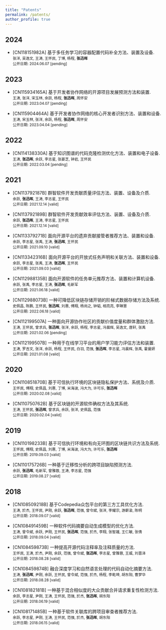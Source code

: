 ```yaml
---
title: "Patents"
permalink: /patents/
author_profile: true
---
```


## 2024
* [CN118151982A] 基于多任务学习的容器配置代码补全方法、装置及设备. <br />
	<small>张洋, 吴逸文, 王涛, 王怀民, 丁博, 杨程, <strong>张迅晖</strong> <br />
	公开日期: 2024.06.07 [pending]</small>

## 2023
* [CN115934165A] 基于开发者协作网络的开源项目发展预测方法和装置. <br />
	<small>王涛, 张洋, 宋玉林, 余跃, 杨程, <strong>张迅晖</strong>, 周怀安 <br />
	公开日期: 2023.04.07 [pending]</small>

* [CN115904464A] 基于开发者协作网络的核心开发者识别方法、装置和设备. <br />
	<small>王涛, 宋玉林, 张洋, 余跃, 杨程, <strong>张迅晖</strong>, 周怀安 <br />
	公开日期: 2023.04.04 [pending]</small>

## 2022

* [CN114138330A] 基于知识图谱的代码克隆检测优化方法、装置和电子设备. <br />
	<small>王涛, <strong>张迅晖</strong>, 余跃, 李志星, 张晏芝, 钟岩, 王怀民 <br />
	公开日期: 2022.03.04 [pending]</small>

## 2021
* [CN113792187B] 群智软件开发贡献质量评估方法、装置、设备及介质. <br />
	<small>余跃, <strong>张迅晖</strong>, 王涛, 李志星, 王怀民 <br />
	公开日期: 2021.12.14 [valid]</small>

* [CN113792189B] 群智软件开发贡献效率评估方法、装置、设备及介质. <br />
	<small>余跃, <strong>张迅晖</strong>, 王涛, 李志星, 王怀民 <br />
	公开日期: 2021.12.14 [valid]</small>

* [CN113379271B] 面向开源平台的遗弃贡献接管者推荐方法、装置和设备. <br />
	<small>余跃, 李志星, 张禹, 王涛, <strong>张迅晖</strong>, 王怀民 <br />
	公开日期: 2021.09.10 [valid]</small>

* [CN113342316B] 面向开源平台的开放式任务声明和关联方法、装置和设备. <br />
	<small>余跃, 李志星, 张禹, 王涛, <strong>张迅晖</strong>, 王怀民 <br />
	公开日期: 2021.09.03 [valid]</small>

* [CN112988135B] 面向开源软件的任务单元推荐方法、装置和计算机设备. <br />
	<small>余跃, 张禹, 李志星, 王涛, <strong>张迅晖</strong>, 毛新军 <br />
	公开日期: 2021.06.18 [valid]</small>

* [CN112988073B] 一种可降低区块链存储开销的阶梯式数据存储方法及系统. <br />
	<small>史佩昌, 陈鹏, 王怀民, <strong>张迅晖</strong>, 刘惠, 傅翔, 杨尚之, 钟韬, 相亮亮, 李琳慧 <br />
	公开日期: 2022.06.18 [valid]</small>

* [CN112199507A] 一种面向开源协作社区的贡献价值度量和群体激励方法. <br />
	<small>王涛, 王怀民, 曾求兵, <strong>张迅晖</strong>, 张洋, 余跃, 杨程, 李志星, 冯晨辉, 吴逸文, 唐轩, 张禹 <br />
	公开日期: 2021.02.06 [pending]</small>

* [CN112199507B] 一种用于在线学习平台的用户学习能力评估方法和装置. <br />
	<small>王涛, 罗吉文, 张洋, 余跃, 杨程, 王怀民, 白羽, 范强, <strong>张迅晖</strong>, 李志星, 冯晨辉, 张禹, 霍曼妍 <br />
	公开日期: 2021.01.08 [valid]</small>

## 2020
* [CN110851870B] 基于可信执行环境的区块链隐私保护方法、系统及介质. <br />
	<small>王怀民, 傅翔, 史佩昌, 刘惠, 丁博, 米海波, 冯大为, 许可乐, <strong>张迅晖</strong> <br />
	公开日期: 2020.02.08 [valid]</small>

* [CN110750762B] 基于区块链的开源软件确权方法及其系统. <br />
	<small>王涛, 王怀民, <strong>张迅晖</strong>, 曾求兵, 余跃, 张洋, 史佩昌, 范强 <br />
	公开日期: 2020.02.04 [valid]</small>

## 2019
* [CN110198233B] 基于可信执行环境和有向无环图的区块链共识方法及系统. <br />
	<small>王怀民, 傅翔, 史佩昌, 刘惠, 丁博, 米海波, 冯大为, 许可乐, <strong>张迅晖</strong> <br />
	公开日期: 2019.09.03 [valid]</small>

* [CN110175726B] 一种基于迁移性分析的跨项目缺陷预测方法. <br />
	<small>余跃, <strong>张迅晖</strong>, 毛新军, 曾雅蓉, 王涛, 李志星, 范强 <br />
	公开日期: 2019.08.27 [valid]</small>

## 2018
* [CN108509218B] 基于Codepedia众包平台的第三方工具优化方法. <br />
	<small>王涛, 於杰, 王怀民, 尹刚, 余跃, <strong>张迅晖</strong>, 范强, 曾令斌, 张洋, 李耀宗, 游薪渝, 陈明 <br />
	公开日期: 2018.09.07 [valid]</small>

* [CN108491459B] 一种软件代码摘要自动生成模型的优化方法. <br />
	<small>王涛, 曾令斌, 余跃, 尹刚, 王怀民, <strong>张迅晖</strong>, 范强, 於杰, 李翔, 张智雄, 王仁敏, 张倩 <br />
	公开日期: 2018.09.04 [valid]</small>

* [CN108459873B] 一种提高开源代码注释率及注释质量的方法. <br />
	<small>王怀民, 王涛, 於杰, 尹刚, 余跃, 范强, 曾令斌, <strong>张迅晖</strong>, 李志星, 曾雅蓉, 王威, 刘晋泽 <br />
	公开日期: 2018.08.28 [valid]</small>

* [CN108459874B] 融合深度学习和自然语言处理的代码自动化摘要方法. <br />
	<small>王涛, <strong>张迅晖</strong>, 尹刚, 余跃, 王怀民, 曾令斌, 范强, 於杰, 杨程, 李乾坤, 胡东阳, 曹梦华 <br />
	公开日期: 2018.08.28 [valid]</small>

* [CN108182181B] 一种基于混合相似度的大众贡献合并请求重复性检测方法. <br />
	<small>余跃, 李志星, 尹刚, 王涛, 王怀民, 范强, 於杰, <strong>张迅晖</strong>, 胡东阳 <br />
	公开日期: 2018.06.19 [valid]</small>

* [CN108171485B] 一种基于软件关联库的跨项目审查者推荐方法. <br />
	<small>余跃, 李志星, 尹刚, 王涛, 王怀民, 范强, 於杰, <strong>张迅晖</strong>, 胡东阳 <br />
	公开日期: 2018.06.15 [valid]</small>